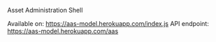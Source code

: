 Asset Administration Shell

Available on: https://aas-model.herokuapp.com/index.js
API endpoint: https://aas-model.herokuapp.com/aas